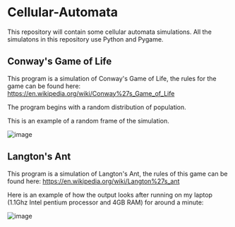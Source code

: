 # Cellular-Automata
This repository will contain some cellular automata simulations. All the simulatons in this repository use Python and Pygame.

## Conway's Game of Life ##

This program is a simulation of Conway's Game of Life, the rules for the game can be found here: https://en.wikipedia.org/wiki/Conway%27s_Game_of_Life

The program begins with a random distribution of population.

This is an example of a random frame of the simulation.

![image](https://user-images.githubusercontent.com/91262171/135093436-e76e97e9-c1f3-4409-8ef2-27146cf2d3e6.png)

## Langton's Ant ##

This program is a simulation of Langton's Ant, the rules of this game can be found here: https://en.wikipedia.org/wiki/Langton%27s_ant

Here is an example of how the output looks after running on my laptop (1.1Ghz Intel pentium processor and 4GB RAM) for around a minute:

![image](https://user-images.githubusercontent.com/91262171/135098805-5bfa350e-1f16-402a-aadf-9bd96dc29894.png)



